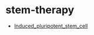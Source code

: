 # stem-therapy
- [Induced_pluripotent_stem_cell](https://en.wikipedia.org/wiki/Induced_pluripotent_stem_cell)
